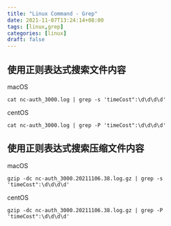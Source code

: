 ```yaml
---
title: "Linux Command - Grep"
date: 2021-11-07T13:24:14+08:00
tags: [linux,grep]
categories: [linux]
draft: false
---
```


## 使用正则表达式搜索文件内容

macOS

```shell
cat nc-auth_3000.log | grep -s 'timeCost":\d\d\d\d'
```

centOS

```shell
cat nc-auth_3000.log | grep -P 'timeCost":\d\d\d\d'
```

## 使用正则表达式搜索压缩文件内容

macOS

```shell
gzip -dc nc-auth_3000.20211106.38.log.gz | grep -s 'timeCost":\d\d\d\d'
```

centOS

```shell
gzip -dc nc-auth_3000.20211106.38.log.gz | grep -P 'timeCost":\d\d\d\d'
```
